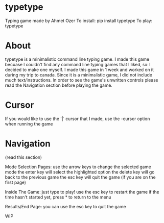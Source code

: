 # typetype
Typing game made by Ahmet Ozer
To install: pip install typetype
To play: typetype
# About
typetype is a minimalistic command line typing game. I made this game becuase I couldn't find any command line typing games that I liked, so I decided to make one myself. I made this game in 1 week and worked on it during my trip to canada.
Since it is a minimalistic game, I did not include much text/instructions. In order to see the game's unwritten controls please read the Navigation section before playing the game.
# Cursor
If you would like to use the '|' cursor that I made, use the -cursor option when running the game
# Navigation
(read this section)

Mode Selection Pages:
use the arrow keys to change the selected game mode
the enter key will select the highlighted option
the delete key will go back to the previous game
the esc key will quit the game (if you are on the first page)

Inside The Game:
just type to play!
use the esc key to restart the game
if the time hasn't started yet, press * to return to the menu

Results/End Page:
you can use the esc key to quit the game



WIP